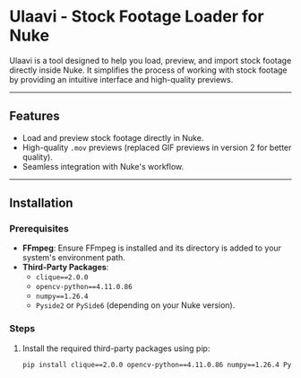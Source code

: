 # Ulaavi - Stock Footage Loader for Nuke

Ulaavi is a tool designed to help you load, preview, and import stock footage directly inside Nuke. It simplifies the process of working with stock footage by providing an intuitive interface and high-quality previews.

---

## Features
- Load and preview stock footage directly in Nuke.
- High-quality `.mov` previews (replaced GIF previews in version 2 for better quality).
- Seamless integration with Nuke's workflow.

---

## Installation

### Prerequisites
- **FFmpeg**: Ensure FFmpeg is installed and its directory is added to your system's environment path.
- **Third-Party Packages**:
  - `clique==2.0.0`
  - `opencv-python==4.11.0.86`
  - `numpy==1.26.4`
  - `Pyside2` or `PySide6` (depending on your Nuke version).

### Steps
1. Install the required third-party packages using pip:
   ```bash
   pip install clique==2.0.0 opencv-python==4.11.0.86 numpy==1.26.4 Pyside2
